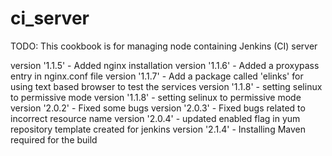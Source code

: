 # ci_server

TODO: This cookbook is for managing node containing Jenkins (CI) server

version '1.1.5' - Added nginx installation
version '1.1.6' - Added a proxypass entry in nginx.conf file
version '1.1.7' - Add a package called 'elinks' for using text based browser to test the services
version '1.1.8' - setting selinux to permissive mode
version '1.1.8' - setting selinux to permissive mode
version '2.0.2' - Fixed some bugs
version '2.0.3' - Fixed bugs related to incorrect resource name
version '2.0.4' - updated enabled flag in yum repository template created for jenkins
version '2.1.4' - Installing Maven required for the build
